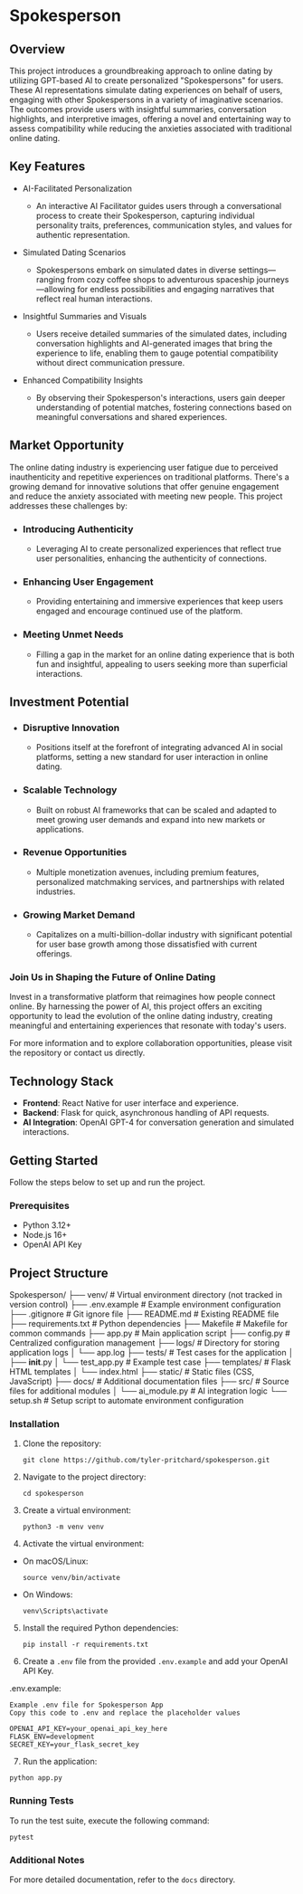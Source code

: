 # Spokesperson
## Overview

This project introduces a groundbreaking approach to online dating by utilizing GPT-based AI to create personalized "Spokespersons" for users. These AI representations simulate dating experiences on behalf of users, engaging with other Spokespersons in a variety of imaginative scenarios. The outcomes provide users with insightful summaries, conversation highlights, and interpretive images, offering a novel and entertaining way to assess compatibility while reducing the anxieties associated with traditional online dating.

## Key Features

- AI-Facilitated Personalization

  - An interactive AI Facilitator guides users through a conversational process to create their Spokesperson, capturing individual personality traits, preferences, communication styles, and values for authentic representation.

- Simulated Dating Scenarios

  - Spokespersons embark on simulated dates in diverse settings—ranging from cozy coffee shops to adventurous spaceship journeys—allowing for endless possibilities and engaging narratives that reflect real human interactions.

- Insightful Summaries and Visuals

  - Users receive detailed summaries of the simulated dates, including conversation highlights and AI-generated images that bring the experience to life, enabling them to gauge potential compatibility without direct communication pressure.

- Enhanced Compatibility Insights

  - By observing their Spokesperson's interactions, users gain deeper understanding of potential matches, fostering connections based on meaningful conversations and shared experiences.

## Market Opportunity

The online dating industry is experiencing user fatigue due to perceived inauthenticity and repetitive experiences on traditional platforms. There's a growing demand for innovative solutions that offer genuine engagement and reduce the anxiety associated with meeting new people. This project addresses these challenges by:

- ### Introducing Authenticity

  - Leveraging AI to create personalized experiences that reflect true user personalities, enhancing the authenticity of connections.

- ### Enhancing User Engagement

  - Providing entertaining and immersive experiences that keep users engaged and encourage continued use of the platform.

- ### Meeting Unmet Needs

  - Filling a gap in the market for an online dating experience that is both fun and insightful, appealing to users seeking more than superficial interactions.

## Investment Potential

  - ### Disruptive Innovation

    - Positions itself at the forefront of integrating advanced AI in social platforms, setting a new standard for user interaction in online dating.

  - ### Scalable Technology

    - Built on robust AI frameworks that can be scaled and adapted to meet growing user demands and expand into new markets or applications.

  - ### Revenue Opportunities

    - Multiple monetization avenues, including premium features, personalized matchmaking services, and partnerships with related industries.

- ### Growing Market Demand

  - Capitalizes on a multi-billion-dollar industry with significant potential for user base growth among those dissatisfied with current offerings.

### Join Us in Shaping the Future of Online Dating

Invest in a transformative platform that reimagines how people connect online. By harnessing the power of AI, this project offers an exciting opportunity to lead the evolution of the online dating industry, creating meaningful and entertaining experiences that resonate with today's users.

For more information and to explore collaboration opportunities, please visit the repository or contact us directly.

## Technology Stack
- **Frontend**: React Native for user interface and experience.
- **Backend**: Flask for quick, asynchronous handling of API requests.
- **AI Integration**: OpenAI GPT-4 for conversation generation and simulated interactions.

## Getting Started
Follow the steps below to set up and run the project.

### Prerequisites
- Python 3.12+
- Node.js 16+
- OpenAI API Key

## Project Structure
Spokesperson/
├── venv/                  # Virtual environment directory (not tracked in version control)
├── .env.example           # Example environment configuration
├── .gitignore             # Git ignore file
├── README.md              # Existing README file
├── requirements.txt       # Python dependencies
├── Makefile               # Makefile for common commands
├── app.py                 # Main application script
├── config.py              # Centralized configuration management
├── logs/                  # Directory for storing application logs
│   └── app.log
├── tests/                 # Test cases for the application
│   ├── __init__.py
│   └── test_app.py        # Example test case
├── templates/             # Flask HTML templates
│   └── index.html
├── static/                # Static files (CSS, JavaScript)
├── docs/                  # Additional documentation files
├── src/                   # Source files for additional modules
│   └── ai_module.py       # AI integration logic
└── setup.sh               # Setup script to automate environment configuration



### Installation
1. Clone the repository: 
   ```
   git clone https://github.com/tyler-pritchard/spokesperson.git
   ```
2. Navigate to the project directory:
   ```
   cd spokesperson
   ```
3. Create a virtual environment:
   ```
   python3 -m venv venv
   ```
4. Activate the virtual environment:
- On macOS/Linux:
  ```
  source venv/bin/activate
  ```
- On Windows:
  ```
  venv\Scripts\activate
  ```
5. Install the required Python dependencies:
   ```
   pip install -r requirements.txt
   ```
6. Create a `.env` file from the provided `.env.example` and add your OpenAI API Key.

  .env.example:
  ```
  Example .env file for Spokesperson App
  Copy this code to .env and replace the placeholder values
  
  OPENAI_API_KEY=your_openai_api_key_here
  FLASK_ENV=development
  SECRET_KEY=your_flask_secret_key
  ```


7. Run the application:
  ```
  python app.py
  ```


### Running Tests
To run the test suite, execute the following command:
  ```
  pytest
  ```

### Additional Notes
For more detailed documentation, refer to the `docs` directory.
